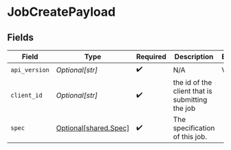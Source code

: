 # JobCreatePayload


## Fields

| Field                                                    | Type                                                     | Required                                                 | Description                                              | Example                                                  |
| -------------------------------------------------------- | -------------------------------------------------------- | -------------------------------------------------------- | -------------------------------------------------------- | -------------------------------------------------------- |
| `api_version`                                            | *Optional[str]*                                          | :heavy_check_mark:                                       | N/A                                                      | V1beta1                                                  |
| `client_id`                                              | *Optional[str]*                                          | :heavy_check_mark:                                       | the id of the client that is submitting the job          |                                                          |
| `spec`                                                   | [Optional[shared.Spec]](undefined/models/shared/spec.md) | :heavy_check_mark:                                       | The specification of this job.                           |                                                          |